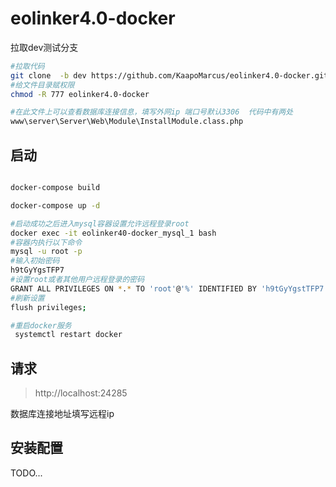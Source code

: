 # eolinker4.0-docker

拉取dev测试分支 
```bash
#拉取代码
git clone  -b dev https://github.com/KaapoMarcus/eolinker4.0-docker.git
#给文件目录赋权限
chmod -R 777 eolinker4.0-docker
```
```bash
#在此文件上可以查看数据库连接信息，填写外网ip 端口号默认3306  代码中有两处
www\server\Server\Web\Module\InstallModule.class.php
```

## 启动

```bash

docker-compose build

docker-compose up -d

```
```bash
#启动成功之后进入mysql容器设置允许远程登录root
docker exec -it eolinker40-docker_mysql_1 bash
#容器内执行以下命令
mysql -u root -p
#输入初始密码
h9tGyYgsTFP7
#设置root或者其他用户远程登录的密码
GRANT ALL PRIVILEGES ON *.* TO 'root'@'%' IDENTIFIED BY 'h9tGyYgstTFP7' WITH GRANT OPTION;
#刷新设置
flush privileges;
```
```bash
#重启docker服务
 systemctl restart docker
```
## 请求

> http://localhost:24285

数据库连接地址填写远程ip


## 安装配置

TODO...
